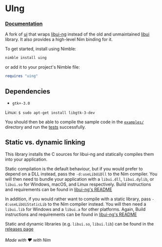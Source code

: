 # UIng

### [**Documentation**](https://neroist.github.io/uing/uing.html)

A fork of [ui](https://github.com/nim-lang/ui) that wraps
[libui-ng](https://github.com/libui-ng/libui-ng) instead of the old and unmaintained
[libui](https://github.com/andlabs/libui) library. It
also provides a high-level Nim binding for it.

To get started, install using Nimble:

```bash
nimble install uing
```

or add it to your project's Nimble file:

```nim
requires "uing"
```

## Dependencies

- `gtk+-3.0`

Linux: `$ sudo apt-get install libgtk-3-dev`

You should then be able to compile the sample code in the
[`examples/`](examples/)
directory and run the [tests](tests/) successfully.

## Static vs. dynamic linking

This library installs the C sources for libui-ng and statically compiles them
into your application.

Static compilation is the default behaviour, but if you would prefer to depend
on a DLL instead, pass the `-d:useLibUiDll` to the Nim compiler. You will
then need to bundle your application with a `libui.dll`, `libui.dylib`, or `libui.so`
for Windows, macOS, and Linux respectively.
Build instructions and requirements can be found in [libui-ng's README](https://github.com/libui-ng/libui-ng#readme)

In addition, if you would rather want to compile with a static library, pass
`-d:useLibUiStaticLib` to the Nim compiler instead. You will then need a `libui.lib` for Windows and a `libui.a` for other platforms. Again, Build instructions
and requirements can be found in [libui-ng's README](https://github.com/libui-ng/libui-ng#readme)

Static and dynamic libraries (e.g. `libui.so`, `libui.lib`) can be found in the
[releases page](https://github.com/neroist/uing/releases/latest)

###### Made with ❤️ with Nim
